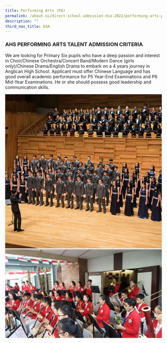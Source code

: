 ```yaml
---
title: Performing Arts (PA)
permalink: /about-us/direct-school-admission-dsa-2022/performing-arts-pa
description: ""
third_nav_title: DSA
---
```

### AHS PERFORMING ARTS TALENT ADMISSION CRITERIA

We are looking for Primary Six pupils who have a deep passion and interest in Choir/Chinese Orchestra/Concert Band/Modern Dance (girls only)/Chinese Drama/English Drama to embark on a 4 years journey in Anglican High School. Applicant must offer Chinese Language and has good overall academic performance for P5 Year-End Examinations and P6 Mid-Year Examinations. He or she should possess good leadership and communication skills.

![pa1](/images/PA1.png)
![pa2](/images/PA2.jpg)